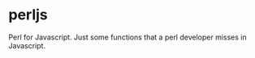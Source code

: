 perljs
======

Perl for Javascript. Just some functions that a perl developer misses in Javascript.
